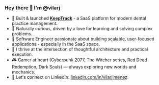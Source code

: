 ### Hey there 👋 I'm @vilarj
- 🚀 Built & launched [**KeepTrack**](https://keep-track-lp.vercel.app/) - a SaaS platform for modern dental practice management.
- 🧠 Naturally curious, driven by a love for learning and solving complex problems.
- 💼 Software Engineer passionate about building scalable, user-focused applications - especially in the SaaS space.
- 🎯 I thrive at the intersection of thoughtful architecture and practical execution.
- 🎮 Gamer at heart (Cyberpunk 2077, The Witcher series, Red Dead Redemption, Dark Souls) — always exploring new worlds and mechanics.
- 🔗 Let's connect on LinkedIn: [linkedin.com/in/vilarjimenez](https://www.linkedin.com/in/vilarjimenez/).
